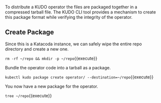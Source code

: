 To distribute a KUDO operator the files are packaged together in a compressed tarball file. The KUDO CLI tool provides a mechanism to create this package format while verifying the integrity of the operator.

## Create Package

Since this is a Katacoda instance, we can safely wipe the entire repo directory and create a new one.

`rm -rf ~/repo && mkdir -p ~/repo`{{execute}}

Bundle the operator code into a tarball as a package.

`kubectl kudo package create operator/ --destination=~/repo`{{execute}}

You now have a new package for the operator.

`tree ~/repo`{{execute}}
